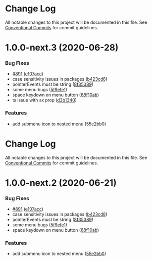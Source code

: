 # Change Log

All notable changes to this project will be documented in this file. See
[Conventional Commits](https://conventionalcommits.org) for commit guidelines.

# 1.0.0-next.3 (2020-06-28)

### Bug Fixes

- [#891](https://github.com/chakra-ui/chakra-ui/issues/891)
  ([e107acc](https://github.com/chakra-ui/chakra-ui/commit/e107acc8487898a965b0d695c1da71f46fc56d5e))
- case sensitivity issues in packages
  ([b423cd8](https://github.com/chakra-ui/chakra-ui/commit/b423cd88f0ede7e37b9a9eaec63cacfc1e9e5221))
- pointerEvents must be string
  ([8f35389](https://github.com/chakra-ui/chakra-ui/commit/8f35389a75c6d64555e04a37d49bf4af38a923d9))
- some menu bugs
  ([5f9efe1](https://github.com/chakra-ui/chakra-ui/commit/5f9efe1566f067467573a418d2ec319c9e8a607f))
- space keydown on menu button
  ([68f10ab](https://github.com/chakra-ui/chakra-ui/commit/68f10abc585eb351c1cfea2d37b34110a8d89626))
- ts issue with sx prop
  ([d3b1340](https://github.com/chakra-ui/chakra-ui/commit/d3b1340cb255937927b4d4c56ce218141570b951))

### Features

- add submenu icon to nested menu
  ([55e2bb0](https://github.com/chakra-ui/chakra-ui/commit/55e2bb06d53f972e650ec65dbb063acf88485e5a))

# Change Log

All notable changes to this project will be documented in this file. See
[Conventional Commits](https://conventionalcommits.org) for commit guidelines.

# 1.0.0-next.2 (2020-06-21)

### Bug Fixes

- [#891](https://github.com/chakra-ui/chakra-ui/issues/891)
  ([e107acc](https://github.com/chakra-ui/chakra-ui/commit/e107acc8487898a965b0d695c1da71f46fc56d5e))
- case sensitivity issues in packages
  ([b423cd8](https://github.com/chakra-ui/chakra-ui/commit/b423cd88f0ede7e37b9a9eaec63cacfc1e9e5221))
- pointerEvents must be string
  ([8f35389](https://github.com/chakra-ui/chakra-ui/commit/8f35389a75c6d64555e04a37d49bf4af38a923d9))
- some menu bugs
  ([5f9efe1](https://github.com/chakra-ui/chakra-ui/commit/5f9efe1566f067467573a418d2ec319c9e8a607f))
- space keydown on menu button
  ([68f10ab](https://github.com/chakra-ui/chakra-ui/commit/68f10abc585eb351c1cfea2d37b34110a8d89626))

### Features

- add submenu icon to nested menu
  ([55e2bb0](https://github.com/chakra-ui/chakra-ui/commit/55e2bb06d53f972e650ec65dbb063acf88485e5a))
